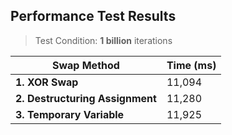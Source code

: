 ## Performance Test Results

> Test Condition: **1 billion** iterations

| Swap Method                     | Time (ms) |
| ------------------------------- | --------- |
| **1. XOR Swap**                 | 11,094    |
| **2. Destructuring Assignment** | 11,280    |
| **3. Temporary Variable**       | 11,925    |
